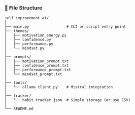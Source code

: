 ### 🔧 File Structure

<pre class="overflow-visible!" data-start="364" data-end="840"><div class="contain-inline-size rounded-2xl relative bg-token-sidebar-surface-primary"><div class="sticky top-9"><div class="absolute end-0 bottom-0 flex h-9 items-center pe-2"><div class="bg-token-bg-elevated-secondary text-token-text-secondary flex items-center gap-4 rounded-sm px-2 font-sans text-xs"></div></div></div><div class="overflow-y-auto p-4" dir="ltr"><code class="whitespace-pre!"><span><span>self_improvement_ai/
│
├── main.py                 </span><span># CLI or script entry point</span><span>
├── themes/
│   ├── motivation_energy.py
│   ├── confidence.py
│   ├── performance.py
│   └── mindset.py
│
├── prompts/
│   ├── motivation_prompt.txt
│   ├── confidence_prompt.txt
│   ├── performance_prompt.txt
│   └── mindset_prompt.txt
│
├── tools/
│   └── ollama_client.py    </span><span># Mistral integration</span><span>
│
├── tracker/
│   └── habit_tracker.json  </span><span># Simple storage (or use CSV)</span><span>
│
└── README.md
</span></span></code></div></div></pre>
